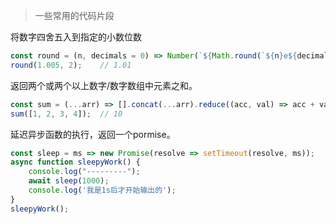 
> 一些常用的代码片段


将数字四舍五入到指定的小数位数
```javascript
const round = (n, decimals = 0) => Number(`${Math.round(`${n}e${decimals}`)}e-${decimals}`);
round(1.005, 2);    // 1.01
```


返回两个或两个以上数字/数字数组中元素之和。
```javascript
const sum = (...arr) => [].concat(...arr).reduce((acc, val) => acc + val, 0);
sum([1, 2, 3, 4]);  // 10
```

延迟异步函数的执行，返回一个pormise。
```javascript
const sleep = ms => new Promise(resolve => setTimeout(resolve, ms));
async function sleepyWork() {
    console.log("---------");
    await sleep(1000);
    console.log('我是1s后才开始输出的');
}
sleepyWork();
```

